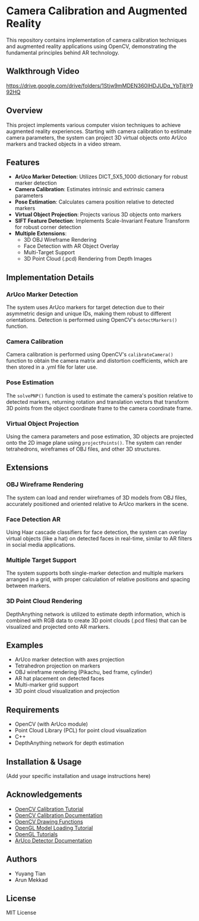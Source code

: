 # Camera Calibration and Augmented Reality

This repository contains implementation of camera calibration techniques and augmented reality applications using OpenCV, demonstrating the fundamental principles behind AR technology.

## Walkthrough Video 
https://drive.google.com/drive/folders/1Stjw9mMDEN360IHDJUDq_YbTjbY992HQ

## Overview

This project implements various computer vision techniques to achieve augmented reality experiences. Starting with camera calibration to estimate camera parameters, the system can project 3D virtual objects onto ArUco markers and tracked objects in a video stream.

## Features

- **ArUco Marker Detection**: Utilizes DICT_5X5_1000 dictionary for robust marker detection
- **Camera Calibration**: Estimates intrinsic and extrinsic camera parameters
- **Pose Estimation**: Calculates camera position relative to detected markers
- **Virtual Object Projection**: Projects various 3D objects onto markers
- **SIFT Feature Detection**: Implements Scale-Invariant Feature Transform for robust corner detection
- **Multiple Extensions**:
  - 3D OBJ Wireframe Rendering
  - Face Detection with AR Object Overlay
  - Multi-Target Support
  - 3D Point Cloud (.pcd) Rendering from Depth Images

## Implementation Details

### ArUco Marker Detection
The system uses ArUco markers for target detection due to their asymmetric design and unique IDs, making them robust to different orientations. Detection is performed using OpenCV's `detectMarkers()` function.

### Camera Calibration
Camera calibration is performed using OpenCV's `calibrateCamera()` function to obtain the camera matrix and distortion coefficients, which are then stored in a .yml file for later use.

### Pose Estimation
The `solvePNP()` function is used to estimate the camera's position relative to detected markers, returning rotation and translation vectors that transform 3D points from the object coordinate frame to the camera coordinate frame.

### Virtual Object Projection
Using the camera parameters and pose estimation, 3D objects are projected onto the 2D image plane using `projectPoints()`. The system can render tetrahedrons, wireframes of OBJ files, and other 3D structures.

## Extensions

### OBJ Wireframe Rendering
The system can load and render wireframes of 3D models from OBJ files, accurately positioned and oriented relative to ArUco markers in the scene.

### Face Detection AR
Using Haar cascade classifiers for face detection, the system can overlay virtual objects (like a hat) on detected faces in real-time, similar to AR filters in social media applications.

### Multiple Target Support
The system supports both single-marker detection and multiple markers arranged in a grid, with proper calculation of relative positions and spacing between markers.

### 3D Point Cloud Rendering
DepthAnything network is utilized to estimate depth information, which is combined with RGB data to create 3D point clouds (.pcd files) that can be visualized and projected onto AR markers.

## Examples

- ArUco marker detection with axes projection
- Tetrahedron projection on markers
- OBJ wireframe rendering (Pikachu, bed frame, cylinder)
- AR hat placement on detected faces
- Multi-marker grid support
- 3D point cloud visualization and projection

## Requirements

- OpenCV (with ArUco module)
- Point Cloud Library (PCL) for point cloud visualization
- C++
- DepthAnything network for depth estimation

## Installation & Usage

(Add your specific installation and usage instructions here)

## Acknowledgements

- [OpenCV Calibration Tutorial](https://docs.opencv.org/4.x/dc/dbb/tutorial_py_calibration.html)
- [OpenCV Calibration Documentation](https://docs.opencv.org/3.4/d9/d0c/group__calib3d.html)
- [OpenCV Drawing Functions](https://docs.opencv.org/4.x/dc/da5/tutorial_py_drawing_functions.html)
- [OpenGL Model Loading Tutorial](https://www.opengl-tutorial.org/beginners-tutorials/tutorial-7-model-loading/)
- [OpenGL Tutorials](https://github.com/opengl-tutorials/ogl)
- [ArUco Detector Documentation](https://docs.opencv.org/4.x/d2/d1a/classcv_1_1aruco_1_1ArucoDetector.html)

## Authors

- Yuyang Tian
- Arun Mekkad

## License

MIT License

